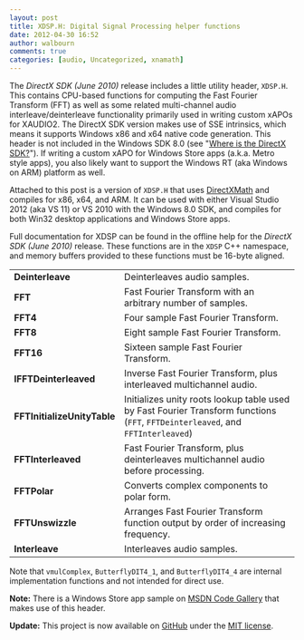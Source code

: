 ```yaml
---
layout: post
title: XDSP.H: Digital Signal Processing helper functions
date: 2012-04-30 16:52
author: walbourn
comments: true
categories: [audio, Uncategorized, xnamath]
---
```

The <em>DirectX SDK (June 2010)</em> release includes a little utility header, <code>XDSP.H</code>. This contains CPU-based functions for computing the Fast Fourier Transform (FFT) as well as some related multi-channel audio interleave/deinterleave functionality primarily used in writing custom xAPOs for XAUDIO2. The DirectX SDK version makes use of SSE intrinsics, which means it supports Windows x86 and x64 native code generation. This header is not included in the Windows SDK 8.0 (see "<a href="http://blogs.msdn.com/b/chuckw/archive/2012/03/22/where-is-the-directx-sdk.aspx">Where is the DirectX SDK?</a>"). If writing a custom xAPO for Windows Store apps (a.k.a. Metro style apps), you also likely want to support the Windows RT (aka Windows on ARM) platform as well.

Attached to this post is a version of <code>XDSP.H</code> that uses <a href="http://blogs.msdn.com/b/chuckw/archive/2012/03/27/introducing-directxmath.aspx">DirectXMath</a> and compiles for x86, x64, and ARM. It can be used with either Visual Studio 2012 (aka VS 11) or VS 2010 with the Windows 8.0 SDK, and compiles for both Win32 desktop applications and Windows Store apps.

Full documentation for XDSP can be found in the offline help for the <em>DirectX SDK (June 2010)</em> release. These functions are in the <code>XDSP</code> C++ namespace, and memory buffers provided to these functions must be 16-byte aligned.
<table>
<tbody>
<tr>
<td><strong>Deinterleave</strong></td>
<td>Deinterleaves audio samples.</td>
</tr>
<tr>
<td><strong>FFT</strong></td>
<td>Fast Fourier Transform with an arbitrary number of samples.</td>
</tr>
<tr>
<td><strong>FFT4</strong></td>
<td>Four sample Fast Fourier Transform.</td>
</tr>
<tr>
<td><strong>FFT8</strong></td>
<td>Eight sample Fast Fourier Transform.</td>
</tr>
<tr>
<td><strong>FFT16</strong></td>
<td>Sixteen sample Fast Fourier Transform.</td>
</tr>
<tr>
<td><strong>IFFTDeinterleaved</strong></td>
<td>Inverse Fast Fourier Transform, plus interleaved multichannel audio.</td>
</tr>
<tr>
<td><strong>FFTInitializeUnityTable</strong></td>
<td>Initializes unity roots lookup table used by Fast Fourier Transform
functions (<code>FFT</code>, <code>FFTDeinterleaved</code>, and <code>FFTInterleaved</code>)</td>
</tr>
<tr>
<td><strong>FFTInterleaved</strong></td>
<td>Fast Fourier Transform, plus deinterleaves multichannel audio before
processing.</td>
</tr>
<tr>
<td><strong>FFTPolar</strong></td>
<td>Converts complex components to polar form.</td>
</tr>
<tr>
<td><strong>FFTUnswizzle</strong></td>
<td>Arranges Fast Fourier Transform function output by order of increasing frequency.</td>
</tr>
<tr>
<td><strong>Interleave</strong></td>
<td>Interleaves audio samples.</td>
</tr>
</tbody>
</table>
Note that <code>vmulComplex</code>, <code>ButterflyDIT4_1</code>, and <code>ButterflyDIT4_4</code> are internal implementation functions and not intended for direct use.

<strong>Note:</strong> There is a Windows Store app sample on <a href="https://code.msdn.microsoft.com/windowsapps/XAudio2-Stream-Effect-3f95c8f2/">MSDN Code Gallery</a> that makes use of this header.

<strong>Update:</strong> This project is now available on <a href="https://github.com/Microsoft/DirectXMath">GitHub</a> under the <a href="http://opensource.org/licenses/MIT">MIT license</a>.
